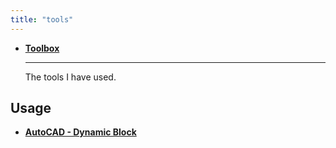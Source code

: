 ```yaml
---
title: "tools"
---
```


<div class="grid cards" markdown>

-   [__Toolbox__](./toolbox/index.md)

    ---
    The tools I have used.

</div>

## Usage

<div class="grid cards" markdown>

-   [__AutoCAD - Dynamic Block__](./dynamic-block/index.md)

</div>